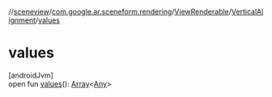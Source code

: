 //[sceneview](../../../../index.md)/[com.google.ar.sceneform.rendering](../../index.md)/[ViewRenderable](../index.md)/[VerticalAlignment](index.md)/[values](values.md)

# values

[androidJvm]\
open fun [values](values.md)(): [Array](https://kotlinlang.org/api/latest/jvm/stdlib/kotlin/-array/index.html)&lt;[Any](https://kotlinlang.org/api/latest/jvm/stdlib/kotlin/-any/index.html)&gt;
